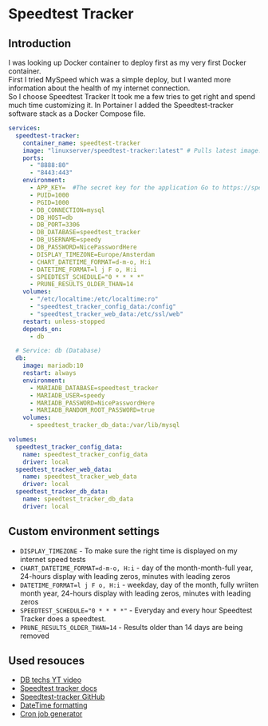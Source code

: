 # Speedtest Tracker

## Introduction
I was looking up Docker container to deploy first as my very first Docker container.  
First I tried MySpeed which was a simple deploy, but I wanted more information about the health of my internet connection.  
So I choose Speedtest Tracker
It took me a few tries to get right and spend much time customizing it.
In Portainer I added the Speedtest-tracker software stack as a Docker Compose file.  

``` yaml linenums="1" title="Speedtest Tracker config"
services: 
  speedtest-tracker:
    container_name: speedtest-tracker
    image: "linuxserver/speedtest-tracker:latest" # Pulls latest image.
    ports:
      - "8888:80"
      - "8443:443"
    environment:
      - APP_KEY=  #The secret key for the application Go to https://speedtest-tracker.dev/ and generate a new key
      - PUID=1000
      - PGID=1000
      - DB_CONNECTION=mysql
      - DB_HOST=db
      - DB_PORT=3306
      - DB_DATABASE=speedtest_tracker
      - DB_USERNAME=speedy
      - DB_PASSWORD=NicePasswordHere
      - DISPLAY_TIMEZONE=Europe/Amsterdam
      - CHART_DATETIME_FORMAT=d-m-o, H:i
      - DATETIME_FORMAT=l j F o, H:i
      - SPEEDTEST_SCHEDULE="0 * * * *"
      - PRUNE_RESULTS_OLDER_THAN=14
    volumes:
      - "/etc/localtime:/etc/localtime:ro"
      - "speedtest_tracker_config_data:/config"
      - "speedtest_tracker_web_data:/etc/ssl/web"
    restart: unless-stopped
    depends_on:
      - db

  # Service: db (Database)
  db:
    image: mariadb:10
    restart: always
    environment:
      - MARIADB_DATABASE=speedtest_tracker
      - MARIADB_USER=speedy
      - MARIADB_PASSWORD=NicePasswordHere
      - MARIADB_RANDOM_ROOT_PASSWORD=true
    volumes:
      - speedtest_tracker_db_data:/var/lib/mysql

volumes:
  speedtest_tracker_config_data:
    name: speedtest_tracker_config_data
    driver: local
  speedtest_tracker_web_data:
    name: speedtest_tracker_web_data
    driver: local
  speedtest_tracker_db_data:
    name: speedtest_tracker_db_data
    driver: local
```

## Custom environment settings
- `DISPLAY_TIMEZONE` - To make sure the right time is displayed on my internet speed tests
- `CHART_DATETIME_FORMAT=d-m-o, H:i` - day of the month-month-full year, 24-hours display with leading zeros, minutes with leading zeros
- `DATETIME_FORMAT=l j F o, H:i` - weekday, day of the month, fully wriiten month year, 24-hours display with leading zeros, minutes with leading zeros
- `SPEEDTEST_SCHEDULE="0 * * * *"` - Everyday and every hour Speedtest Tracker does a speedtest.
- `PRUNE_RESULTS_OLDER_THAN=14` - Results older than 14 days are being removed 

## Used resouces
- [DB techs YT video](https://www.youtube.com/watch?v=feArak6WCLw)
- [Speedtest tracker docs](https://docs.speedtest-tracker.dev/)
- [Speedtest-tracker GitHub](https://github.com/alexjustesen/speedtest-tracker)
- [DateTime formatting](https://www.php.net/manual/en/datetime.format.php)
- [Cron job generator](https://it-tools.tech/crontab-generator)